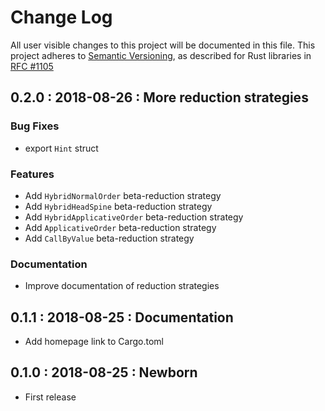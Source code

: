 # Change Log

All user visible changes to this project will be documented in this file.
This project adheres to [Semantic Versioning](http://semver.org/), as described
for Rust libraries in [RFC #1105](https://github.com/rust-lang/rfcs/blob/master/text/1105-api-evolution.md)

## 0.2.0 : 2018-08-26 : More reduction strategies

### Bug Fixes

* export `Hint` struct 

### Features

* Add `HybridNormalOrder` beta-reduction strategy
* Add `HybridHeadSpine` beta-reduction strategy
* Add `HybridApplicativeOrder` beta-reduction strategy
* Add `ApplicativeOrder` beta-reduction strategy
* Add `CallByValue` beta-reduction strategy

### Documentation

* Improve documentation of reduction strategies

## 0.1.1 : 2018-08-25 : Documentation

* Add homepage link to Cargo.toml  

## 0.1.0 : 2018-08-25 : Newborn

* First release
